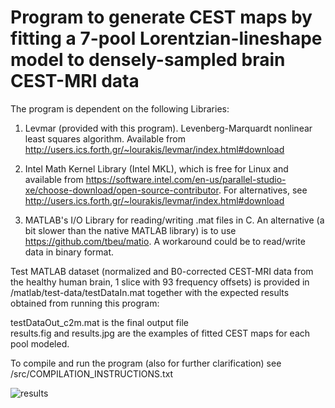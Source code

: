 # Program to generate CEST maps by fitting a 7-pool Lorentzian-lineshape model to densely-sampled brain CEST-MRI data

The program is dependent on the following Libraries:

1. Levmar (provided with this program). Levenberg-Marquardt nonlinear least squares algorithm. Available from http://users.ics.forth.gr/~lourakis/levmar/index.html#download

2. Intel Math Kernel Library (Intel MKL), which is free for Linux and available from https://software.intel.com/en-us/parallel-studio-xe/choose-download/open-source-contributor. For alternatives, see http://users.ics.forth.gr/~lourakis/levmar/index.html#download

3. MATLAB's I/O Library for reading/writing .mat files in C. An alternative (a bit slower than the native MATLAB library) is to use https://github.com/tbeu/matio. A workaround could be to read/write data in binary format.

Test MATLAB dataset (normalized and B0-corrected CEST-MRI data from the healthy human brain, 1 slice with 93 frequency offsets) is provided in /matlab/test-data/testDataIn.mat together with the expected results obtained from running this program: 

testDataOut_c2m.mat is the final output file\
results.fig and results.jpg are the examples of fitted CEST maps for each pool modeled. 

To compile and run the program (also for further clarification) see /src/COMPILATION_INSTRUCTIONS.txt
 
![results](https://user-images.githubusercontent.com/46479976/71840616-f2485400-30bd-11ea-990e-0bf791f3c239.jpg)
